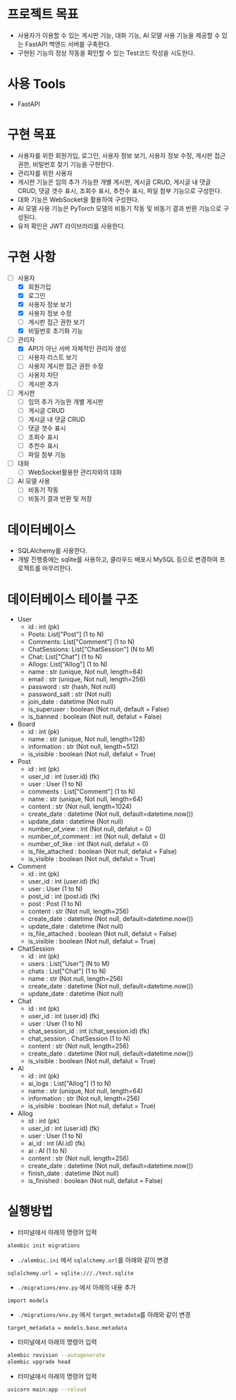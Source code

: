 # 프로젝트 목표
- 사용자가 이용할 수 있는 게시판 기능, 대화 기능, AI 모델 사용 기능을 제공할 수 있는 FastAPI 백엔드 서버를 구축한다.
- 구현된 기능의 정상 작동을 확인할 수 있는 Test코드 작성을 시도한다.
# 사용 Tools
- FastAPI
# 구현 목표
- 사용자를 위한 회원가입, 로그인, 사용자 정보 보기, 사용자 정보 수정, 게시판 접근 권한, 비밀번호 찾기 기능을 구현한다.
- 관리자를 위한 사용자
- 게시판 기능은 임의 추가 가능한 개별 게시판, 게시글 CRUD, 게시글 내 댓글 CRUD, 댓글 갯수 표시, 조회수 표시, 추천수 표시, 파일 첨부 기능으로 구성한다.
- 대화 기능은 WebSocket을 활용하여 구성한다.
- AI 모델 사용 기능은 PyTorch 모델의 비동기 작동 및 비동기 결과 반환 기능으로 구성된다.
- 유저 확인은 JWT 라이브러리를 사용한다.
# 구현 사항
- [ ] 사용자
    - [x] 회원가입
    - [x] 로그인
    - [x] 사용자 정보 보기
    - [x] 사용자 정보 수정
    - [ ] 게시판 접근 권한 보기
    - [x] 비밀번호 초기화 기능
- [ ] 관리자
    - [x] API가 아닌 서버 자체적인 관리자 생성
    - [ ] 사용자 리스트 보기
    - [ ] 사용자 게시판 접근 권한 수정
    - [ ] 사용자 차단
    - [ ] 게시판 추가
- [ ] 게시판
    - [ ] 임의 추가 가능한 개별 게시판
    - [ ] 게시글 CRUD
    - [ ] 게시글 내 댓글 CRUD
    - [ ] 댓글 갯수 표시
    - [ ] 조회수 표시
    - [ ] 추천수 표시
    - [ ] 파일 첨부 기능
- [ ] 대화
    - [ ] WebSocket활용한 관리자와의 대화
- [ ] AI 모델 사용
    - [ ] 비동기 작동
    - [ ] 비동기 결과 반환 및 저장
# 데이터베이스
- SQLAlchemy를 사용한다.
- 개발 진행중에는 sqlite를 사용하고, 클라우드 배포시 MySQL 등으로 변경하여 프로젝트를 마무리한다.
# 데이터베이스 테이블 구조
- User
    - id : int (pk)
    - Posts: List["Post"] (1 to N)
    - Comments: List["Comment"] (1 to N)
    - ChatSessions: List["ChatSession"] (N to M)
    - Chat: List["Chat"] (1 to N)
    - AIlogs: List["AIlog"] (1 to N)
    - name : str (unique, Not null, length=64)
    - email : str (unique, Not null, length=256)
    - password : str (hash, Not null)
    - password_salt : str (Not null)
    - join_date : datetime (Not null)
    - is_superuser : boolean (Not null, default = False)
    - is_banned : boolean (Not null, defalut = False)
- Board
    - id : int (pk)
    - name : str (unique, Not null, length=128)
    - information : str (Not null, length=512)
    - is_visible : boolean (Not null, defalut = True)
- Post
    - id : int (pk)
    - user_id : int (user.id) (fk)
    - user : User (1 to N)
    - comments : List["Comment"] (1 to N)
    - name : str (unique, Not null, length=64)
    - content : str (Not null, length=1024)
    - create_date : datetime (Not null, default=datetime.now())
    - update_date : datetime (Not null)
    - number_of_view : int (Not null, defalut = 0)
    - number_of_comment : int (Not null, defalut = 0)
    - number_of_like : int (Not null, defalut = 0)
    - is_file_attached : boolean (Not null, defalut = False)
    - is_visible : boolean (Not null, defalut = True)
- Comment
    - id : int (pk)
    - user_id : int (user.id) (fk)
    - user : User (1 to N)
    - post_id : int (post.id) (fk)
    - post : Post (1 to N)
    - content : str (Not null, length=256)
    - create_date : datetime (Not null, default=datetime.now())
    - update_date : datetime (Not null)
    - is_file_attached : boolean (Not null, defalut = False)
    - is_visible : boolean (Not null, defalut = True)
- ChatSession
    - id : int (pk)
    - users : List["User"] (N to M)
    - chats : List["Chat"] (1 to N)
    - name : str (Not null, length=256)
    - create_date : datetime (Not null, default=datetime.now())
    - update_date : datetime (Not null)
- Chat
    - id : int (pk)
    - user_id : int (user.id) (fk)
    - user : User (1 to N)
    - chat_session_id : int (chat_session.id) (fk)
    - chat_session : ChatSession (1 to N)
    - content : str (Not null, length=256)
    - create_date : datetime (Not null, default=datetime.now())
    - is_visible : boolean (Not null, defalut = True)
- AI
    - id : int (pk)
    - ai_logs : List["AIlog"] (1 to N)
    - name : str (unique, Not null, length=64)
    - information : str (Not null, length=256)
    - is_visible : boolean (Not null, defalut = True)
- AIlog
    - id : int (pk)
    - user_id : int (user.id) (fk)
    - user : User (1 to N)
    - ai_id : int (AI.id) (fk)
    - ai : AI (1 to N)
    - content : str (Not null, length=256)
    - create_date : datetime (Not null, default=datetime.now())
    - finish_date : datetime (Not null)
    - is_finished : boolean (Not null, defalut = False)

# 실행방법
- 터미널에서 아래의 명령어 입력
```bash
alembic init migrations
```
- `./alembic.ini` 에서 `sqlalchemy.url`를 아래와 같이 변경
```
sqlalchemy.url = sqlite:///./test.sqlite
```
- `./migrations/env.py` 에서 아래의 내용 추가
```
import models
```
- `./migrations/env.py` 에서 `target_metadata`를 아래와 같이 변경
```
target_metadata = models.base.metadata
```
- 터미널에서 아래의 명령어 입력
```bash
alembic revision --autogenerate
alembic upgrade head
```
- 터미널에서 아래의 명령어 입력
```bash
uvicorn main:app --reload
```